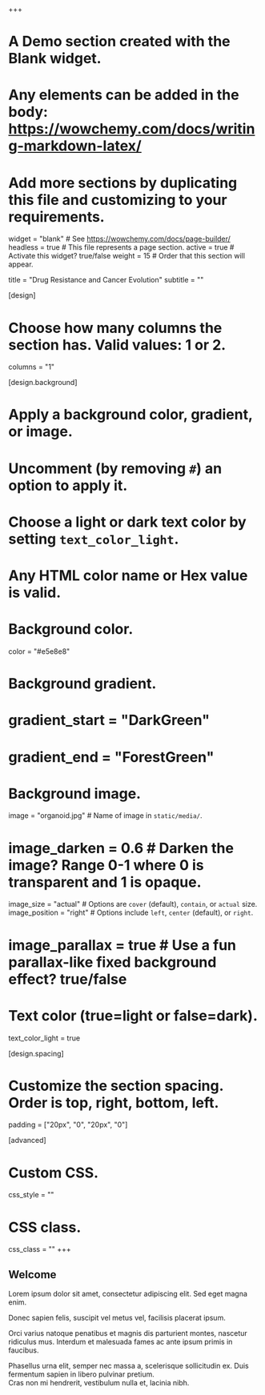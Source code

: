 +++
# A Demo section created with the Blank widget.
# Any elements can be added in the body: https://wowchemy.com/docs/writing-markdown-latex/
# Add more sections by duplicating this file and customizing to your requirements.

widget = "blank"  # See https://wowchemy.com/docs/page-builder/
headless = true  # This file represents a page section.
active = true  # Activate this widget? true/false
weight = 15  # Order that this section will appear.

title = "Drug Resistance and Cancer Evolution"
subtitle = ""

[design]
  # Choose how many columns the section has. Valid values: 1 or 2.
  columns = "1"

[design.background]
  # Apply a background color, gradient, or image.
  #   Uncomment (by removing `#`) an option to apply it.
  #   Choose a light or dark text color by setting `text_color_light`.
  #   Any HTML color name or Hex value is valid.

  # Background color.
  color = "#e5e8e8"
  
  # Background gradient.
  # gradient_start = "DarkGreen"
  # gradient_end = "ForestGreen"
  
  # Background image.
  image = "organoid.jpg"  # Name of image in `static/media/`.
  # image_darken = 0.6  # Darken the image? Range 0-1 where 0 is transparent and 1 is opaque.
   image_size = "actual"  #  Options are `cover` (default), `contain`, or `actual` size.
   image_position = "right"  # Options include `left`, `center` (default), or `right`.
  # image_parallax = true  # Use a fun parallax-like fixed background effect? true/false
  
  # Text color (true=light or false=dark).
  text_color_light = true

[design.spacing]
  # Customize the section spacing. Order is top, right, bottom, left.
  padding = ["20px", "0", "20px", "0"]

[advanced]
 # Custom CSS. 
 css_style = ""
 
 # CSS class.
 css_class = ""
+++

## Welcome

Lorem ipsum dolor sit amet, consectetur adipiscing elit. 
Sed eget magna enim. 


Donec sapien felis, suscipit vel metus vel, facilisis placerat ipsum. 

Orci varius natoque penatibus et magnis dis parturient montes, nascetur ridiculus mus. 
Interdum et malesuada fames ac ante ipsum primis in faucibus. 


Phasellus urna elit, semper nec massa a, scelerisque sollicitudin ex. 
Duis fermentum sapien in libero pulvinar pretium.  
Cras non mi hendrerit, vestibulum nulla et, lacinia nibh. 




